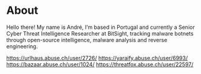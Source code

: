 # About


Hello there! My name is André, I’m based in Portugal and currently a Senior Cyber Threat Intelligence Researcher at BitSight, tracking malware botnets through open-source intelligence, malware analysis and reverse engineering.

https://urlhaus.abuse.ch/user/2726/
https://yaraify.abuse.ch/user/6993/
https://bazaar.abuse.ch/user/1024/
https://threatfox.abuse.ch/user/22597/



